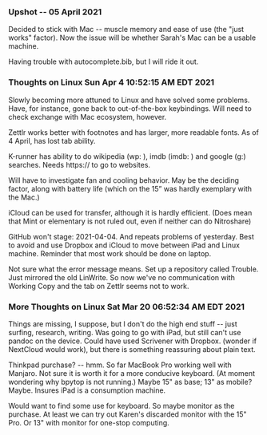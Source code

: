 ### Upshot -- 05 April 2021

Decided to stick with Mac -- muscle memory and ease of use (the "just works" factor). Now the issue will be whether Sarah's Mac can be a usable machine.

Having trouble with autocomplete.bib, but I will ride it out.

### Thoughts on Linux Sun Apr  4 10:52:15 AM EDT 2021

Slowly becoming more attuned to Linux and have solved some problems. Have, for instance, gone back to out-of-the-box keybindings. Will need to check exchange with Mac ecosystem, however.

Zettlr works better with footnotes and has larger, more readable fonts. As of 4 April, has lost tab ability.

K-runner has ability to do wikipedia (wp: ), imdb (imdb: ) and google (g:) searches. Needs https:// to go to websites.

Will have to investigate fan and cooling behavior. May be the deciding factor, along with battery life (which on the 15” was hardly exemplary with the Mac.)

iCloud can be used for transfer, although it is hardly efficient. (Does mean that Mint or elementary is not ruled out, even if neither can do Nitroshare)

GitHub won't stage: 2021-04-04. And repeats problems of yesterday. Best to avoid and use Dropbox and iCloud to move between iPad and Linux machine. Reminder that most work should be done on laptop.

Not sure what the error message means. Set up a repository called Trouble. Just mirrored the old LinWrite. So now we've no communication with Working Copy and the tab on Zettlr seems not to work.

### More Thoughts on Linux Sat Mar 20 06:52:34 AM EDT 2021

Things are missing, I suppose, but I don't do the high end stuff -- just surfing, research, writing. Was going to go with iPad, but still can't use pandoc on the device. Could have used Scrivener with Dropbox. (wonder if NextCloud would work), but there is something reassuring about plain text.

Thinkpad purchase? -- hmm. So far MacBook Pro working well with Manjaro. Not sure it is worth it for a more conducive keyboard. (At moment wondering why bpytop is not running.) Maybe 15" as base; 13" as mobile? Maybe. Insures iPad is a consumption machine.

Would want to find some use for keyboard. So maybe monitor as the purchase. At least we can try out Karen's discarded monitor with the 15" Pro. Or 13" with monitor for one-stop computing.
